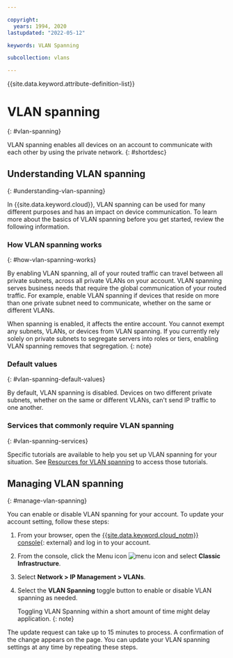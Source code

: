 ```yaml
---

copyright:
  years: 1994, 2020
lastupdated: "2022-05-12"

keywords: VLAN Spanning

subcollection: vlans

---
```


{{site.data.keyword.attribute-definition-list}}

# VLAN spanning
{: #vlan-spanning}

VLAN spanning enables all devices on an account to communicate with each other by using the private network.
{: #shortdesc}

## Understanding VLAN spanning
{: #understanding-vlan-spanning}

In {{site.data.keyword.cloud}}, VLAN spanning can be used for many different purposes and has an impact on device communication. To learn more about the basics of VLAN spanning before you get started, review the following information.

### How VLAN spanning works
{: #how-vlan-spanning-works}

By enabling VLAN spanning, all of your routed traffic can travel between all private subnets, across all private VLANs on your account. VLAN spanning serves business needs that require the global communication of your routed traffic. For example, enable VLAN spanning if devices that reside on more than one private subnet need to communicate, whether on the same or different VLANs.

When spanning is enabled, it affects the entire account. You cannot exempt any subnets, VLANs, or devices from VLAN spanning. If you currently rely solely on private subnets to segregate servers into roles or tiers, enabling VLAN spanning removes that segregation.
{: note}

### Default values
{: #vlan-spanning-default-values}

By default, VLAN spanning is disabled. Devices on two different private subnets, whether on the same or different VLANs, can't send IP traffic to one another.

### Services that commonly require VLAN spanning
{: #vlan-spanning-services}

Specific tutorials are available to help you set up VLAN spanning for your situation. See [Resources for VLAN spanning](/docs/vlans?topic=vlans-other-resources-vlan-spanning) to access those tutorials.


## Managing VLAN spanning
{: #manage-vlan-spanning}

You can enable or disable VLAN spanning for your account. To update your account setting, follow these steps:

1. From your browser, open the [{{site.data.keyword.cloud_notm}} console](https://{DomainName}/){: external} and log in to your account.
1. From the console, click the Menu icon ![menu icon](../../icons/icon_hamburger.svg) and select **Classic Infrastructure**.
1. Select **Network > IP Management > VLANs**.
1. Select the **VLAN Spanning** toggle button to enable or disable VLAN spanning as needed.

   Toggling VLAN Spanning within a short amount of time might delay application.
   {: note}

The update request can take up to 15 minutes to process. A confirmation of the change appears on the page. You can update your VLAN spanning settings at any time by repeating these steps.
